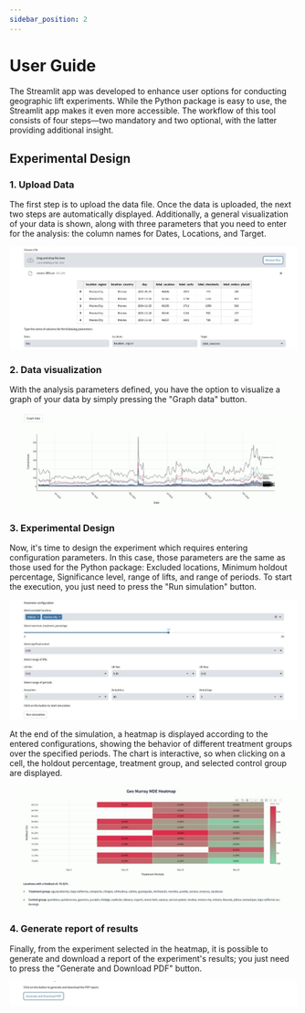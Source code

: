 ```yaml
---
sidebar_position: 2
---
```


# User Guide

The Streamlit app was developed to enhance user options for conducting geographic lift experiments. While the Python package is easy to use, the Streamlit app makes it even more accessible. The workflow of this tool consists of four steps—two mandatory and two optional, with the latter providing additional insight.

## Experimental Design 


### 1. Upload Data
The first step is to upload the data file. Once the data is uploaded, the next two steps are automatically displayed. Additionally, a general visualization of your data is shown, along with three parameters that you need to enter for the analysis: the column names for Dates, Locations, and Target.

![Locale Dropdown](./img/1_app_ed.jpeg)

### 2. Data visualization 
With the analysis parameters defined, you have the option to visualize a graph of your data by simply pressing the "Graph data" button.

![Locale Dropdown](./img/2_app_ed.jpeg)

### 3. Experimental Design
Now, it's time to design the experiment which requires entering configuration parameters. In this case, those parameters are the same as those used for the Python package: Excluded locations, Minimum holdout percentage, Significance level, range of lifts, and range of periods. To start the execution, you just need to press the "Run simulation" button. 

![Locale Dropdown](./img/3_app_ed.jpeg)

At the end of the simulation, a heatmap is displayed according to the entered configurations, showing the behavior of different treatment groups over the specified periods. The chart is interactive, so when clicking on a cell, the holdout percentage, treatment group, and selected control group are displayed.

![Locale Dropdown](./img/4_app_ed.jpeg)

### 4. Generate report of results

Finally, from the experiment selected in the heatmap, it is possible to generate and download a report of the experiment's results; you just need to press the "Generate and Download PDF" button.

![Locale Dropdown](./img/5_app_ed.jpeg)